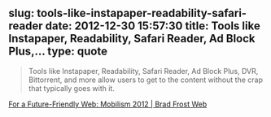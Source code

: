 slug: tools-like-instapaper-readability-safari-reader
date: 2012-12-30 15:57:30
title: Tools like Instapaper, Readability, Safari Reader, Ad Block Plus,...
type: quote
---

> Tools like Instapaper, Readability, Safari Reader, Ad Block Plus, DVR, Bittorrent, and more allow users to get to the content without the crap that typically goes with it.

[For a Future-Friendly Web: Mobilism 2012 | Brad Frost Web](http://bradfrostweb.com/blog/mobile/for-a-future-friendly-web-mobilism-2012/)

